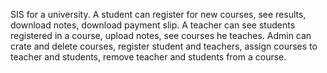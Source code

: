 SIS for a university. A student can register for new courses, see results, download notes, download payment slip. A teacher can see students registered in a course, upload notes, see courses
he teaches. Admin can crate and delete courses, register student and teachers, assign courses to teacher and
students, remove teacher and students from a course.
